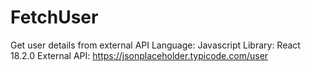 # FetchUser
Get user details from external API
Language: Javascript
Library: React 18.2.0
External API: https://jsonplaceholder.typicode.com/user
